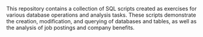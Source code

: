 This repository contains a collection of SQL scripts created as exercises for various database operations and analysis tasks. 
These scripts demonstrate the creation, modification, and querying of databases and tables, as well as the analysis of job postings and company benefits.
